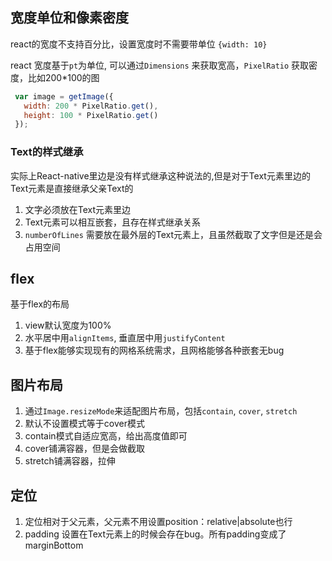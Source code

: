 ## 宽度单位和像素密度

react的宽度不支持百分比，设置宽度时不需要带单位 `{width: 10}`

react 宽度基于`pt`为单位, 可以通过`Dimensions` 来获取宽高，`PixelRatio` 获取密度，比如200*100的图

```js
 var image = getImage({
   width: 200 * PixelRatio.get(),
   height: 100 * PixelRatio.get()
 });
```

### Text的样式继承

实际上React-native里边是没有样式继承这种说法的,但是对于Text元素里边的Text元素是直接继承父亲Text的

1. 文字必须放在Text元素里边
2. Text元素可以相互嵌套，且存在样式继承关系
3. `numberOfLines` 需要放在最外层的Text元素上，且虽然截取了文字但是还是会占用空间

## flex

基于flex的布局

1. view默认宽度为100%
2. 水平居中用`alignItems`, 垂直居中用`justifyContent`
3. 基于flex能够实现现有的网格系统需求，且网格能够各种嵌套无bug

## 图片布局

1. 通过`Image.resizeMode`来适配图片布局，包括`contain`, `cover`, `stretch`
2. 默认不设置模式等于cover模式
3. contain模式自适应宽高，给出高度值即可
4. cover铺满容器，但是会做截取
5. stretch铺满容器，拉伸

## 定位

1. 定位相对于父元素，父元素不用设置position：relative|absolute也行
2. padding 设置在Text元素上的时候会存在bug。所有padding变成了marginBottom

